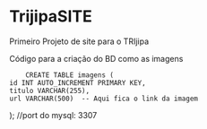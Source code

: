 # TrijipaSITE
Primeiro Projeto de site para o TRIjipa

Código para a criação do BD como as imagens
        
        CREATE TABLE imagens (
    id INT AUTO_INCREMENT PRIMARY KEY,
    titulo VARCHAR(255),
    url VARCHAR(500)  -- Aqui fica o link da imagem
);
//port do mysql: 3307